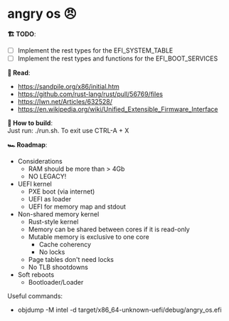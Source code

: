 # angry os 😠

**🏗 TODO**:

- [ ] Implement the rest types for the EFI_SYSTEM_TABLE
- [ ] Implement the rest types and functions for the EFI_BOOT_SERVICES

**📝 Read**:

- https://sandpile.org/x86/initial.htm
- https://github.com/rust-lang/rust/pull/56769/files
- https://lwn.net/Articles/632528/
- https://en.wikipedia.org/wiki/Unified_Extensible_Firmware_Interface

**🧱 How to build**:  
Just run: ./run.sh. To exit use CTRL-A + X

**🏎 Roadmap**:

- Considerations
  - RAM should be more than > 4Gb
  - NO LEGACY!
- UEFI kernel
  - PXE boot (via internet)
  - UEFI as loader
  - UEFI for memory map and stdout
- Non-shared memory kernel
  - Rust-style kernel
  - Memory can be shared between cores if it is read-only
  - Mutable memory is exclusive to one core
    - Cache coherency
    - No locks
  - Page tables don't need locks
  - No TLB shootdowns
- Soft reboots
  - Bootloader/Loader

Useful commands:

- objdump -M intel -d target/x86_64-unknown-uefi/debug/angry_os.efi
